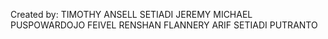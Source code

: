 Created by:
TIMOTHY ANSELL SETIADI
JEREMY MICHAEL PUSPOWARDOJO
FEIVEL RENSHAN FLANNERY
ARIF SETIADI PUTRANTO
